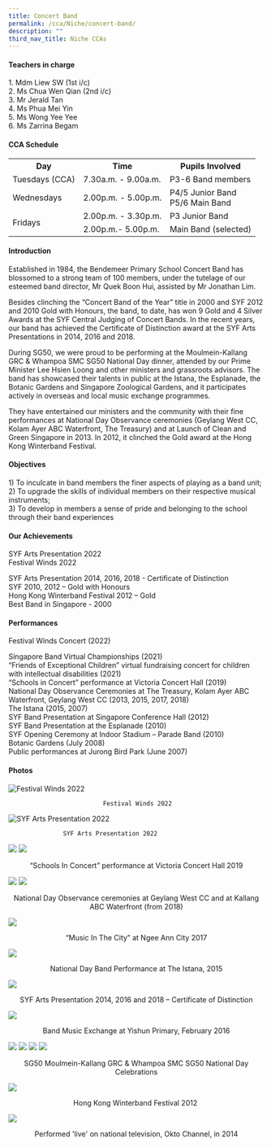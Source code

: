 ```yaml
---
title: Concert Band
permalink: /cca/Niche/concert-band/
description: ""
third_nav_title: Niche CCAs
---
```

#### Teachers in charge

1\. Mdm Liew SW (1st i/c) <br>
2\. Ms Chua Wen Qian (2nd i/c) <br>
3\. Mr Jerald Tan <br>
4\. Ms Phua Mei Yin <br>
5\. Ms Wong Yee Yee <br>
6\. Ms Zarrina Begam

#### CCA Schedule

<table>
	<tbody><tr>
		<th> Day </th>
		<th> Time </th>
		<th> Pupils Involved </th>
	</tr>
	<tr>
		<td> Tuesdays (CCA) </td>
		<td> 7.30a.m. - 9.00a.m. </td>
		<td> P3-6 Band members </td>
	</tr>
	<tr>
		<td> Wednesdays </td>
		<td> 2.00p.m. - 5.00p.m. </td>
		<td> P4/5 Junior Band <br> P5/6 Main Band </td>
	</tr>
	<tr>
		<td rowspan="2"> Fridays </td>
		<td> 2.00p.m. - 3.30p.m. </td>
		<td> P3 Junior Band </td>
	</tr>
	<tr>
		<td> 2.00p.m.- 5.00p.m. </td>
		<td> Main Band (selected) </td>
	</tr>
</tbody></table>

#### Introduction

Established in 1984, the Bendemeer Primary School Concert Band has blossomed to a strong team of 100 members, under the tutelage of our esteemed band director, Mr Quek Boon Hui, assisted by Mr Jonathan Lim.

Besides clinching the “Concert Band of the Year” title in 2000 and SYF 2012 and 2010 Gold with Honours, the band, to date, has won 9 Gold and 4 Silver Awards at the SYF Central Judging of Concert Bands. In the recent years, our band has achieved the Certificate of Distinction award at the SYF Arts Presentations in 2014, 2016 and 2018.

During SG50, we were proud to be performing at the Moulmein-Kallang GRC &amp; Whampoa SMC SG50 National Day dinner, attended by our Prime Minister Lee Hsien Loong and other ministers and grassroots advisors. The band has showcased their talents in public at the Istana, the Esplanade, the Botanic Gardens and Singapore Zoological Gardens, and it participates actively in overseas and local music exchange programmes.

They have entertained our ministers and the community with their fine performances at National Day Observance ceremonies (Geylang West CC, Kolam Ayer ABC Waterfront, The Treasury) and at Launch of Clean and Green Singapore in 2013.&nbsp;In 2012, it clinched the Gold award at the Hong Kong Winterband Festival.

#### Objectives

1\) To inculcate in band members the finer aspects of playing as a band unit; <br>
2) To upgrade the skills of individual members on their respective musical instruments; <br>
3) To develop in members a sense of pride and belonging to the school through their band experiences

#### Our Achievements


SYF Arts Presentation 2022   
Festival Winds 2022

SYF Arts Presentation 2014, 2016, 2018 - Certificate of Distinction <br>
SYF 2010, 2012 – Gold with Honours <br>
Hong Kong Winterband Festival 2012 – Gold <br>
Best Band in Singapore - 2000

#### Performances

Festival Winds Concert (2022)

Singapore Band Virtual Championships (2021)  <br>
“Friends of Exceptional Children” virtual fundraising concert for children with intellectual disabilities (2021) <br>
“Schools in Concert” performance at Victoria Concert Hall (2019) <br>
National Day Observance Ceremonies at The Treasury, Kolam Ayer ABC Waterfront, Geylang West CC (2013, 2015, 2017, 2018) <br>
The Istana (2015, 2007) <br>
SYF Band Presentation at Singapore Conference Hall (2012) <br>
SYF Band Presentation at the Esplanade (2010) <br>
SYF Opening Ceremony at Indoor Stadium – Parade Band (2010) <br>
Botanic Gardens (July 2008) <br>
Public performances at Jurong Bird Park (June 2007)  

#### Photos

![Festival Winds 2022](/images/Festival%20Winds%202022.jpg)

                              Festival Winds 2022
												
![SYF Arts Presentation 2022](/images/SYF%20Arts%20Presentation%202022%201.jpg)						

                   SYF Arts Presentation 2022
												

![](/images/1%20(25).jpg)
![](/images/2%20(24).jpg)

<p align="center">“Schools In Concert” performance at Victoria Concert Hall 2019</p>

![](/images/3%20(21).jpg)
![](/images/concert%20band.png)

<p align="center">National Day Observance ceremonies at Geylang West CC and at Kallang ABC Waterfront (from 2018) </p>

![](/images/concert%20band%202.png)

<p align="center">“Music In The City” at Ngee Ann City 2017  </p>

![](/images/concert%20band%203.png)

<p align="center">National Day Band Performance at The Istana, 2015  </p>

![](/images/concert%20band%204.png)

<p align="center">SYF Arts Presentation 2014, 2016 and 2018 – Certificate of Distinction  </p>

![](/images/concert%20band%209.png)

<p align="center">Band Music Exchange at Yishun Primary, February 2016</p>

![](/images/concert%20band%205.png)
![](/images/concert%20band%206.png)
![](/images/concert%20band%207.png)
![](/images/concert%20band%208.png)

<p align="center">SG50 Moulmein-Kallang GRC &amp; Whampoa SMC SG50 National Day Celebrations  </p>

![](/images/concert%20band%2010.png)

<p align="center">Hong Kong Winterband Festival 2012&nbsp;</p>

![](/images/concert%20band%2011.png)

 <p align="center">Performed 'live' on national television, Okto Channel, in 2014 </p>